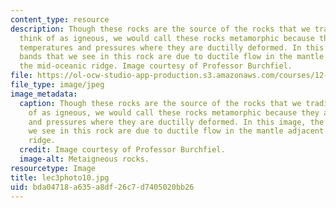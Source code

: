 ```yaml
---
content_type: resource
description: Though these rocks are the source of the rocks that we traditionally
  think of as igneous, we would call these rocks metamorphic because they are under
  temperatures and pressures where they are ductilly deformed. In this image, the
  bands that we see in this rock are due to ductile flow in the mantle adjacent to
  the mid-oceanic ridge. Image courtesy of Professor Burchfiel.
file: https://ol-ocw-studio-app-production.s3.amazonaws.com/courses/12-114-field-geology-i-fall-2005/bda04718a635a8df26c7d7405020bb26_lec3photo10.jpg
file_type: image/jpeg
image_metadata:
  caption: Though these rocks are the source of the rocks that we traditionally think
    of as igneous, we would call these rocks metamorphic because they are under temperatures
    and pressures where they are ductilly deformed. In this image, the bands that
    we see in this rock are due to ductile flow in the mantle adjacent to the mid-oceanic
    ridge.
  credit: Image courtesy of Professor Burchfiel.
  image-alt: Metaigneous rocks.
resourcetype: Image
title: lec3photo10.jpg
uid: bda04718-a635-a8df-26c7-d7405020bb26
---
```


